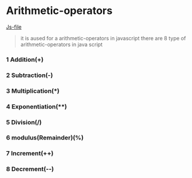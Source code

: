 # Arithmetic-operators
[Js-file](/Js/8-arithmetic-operators.js)

>it is aused for a arithmetic-operators in javascript
>there are 8 type of arithmetic-operators in java script
### 1 Addition(+)
### 2 Subtraction(-)
### 3 Multiplication(*)
### 4 Exponentiation(**)
### 5 Division(/)
### 6 modulus(Remainder)(%)
### 7 Increment(++)
### 8 Decrement(--)

